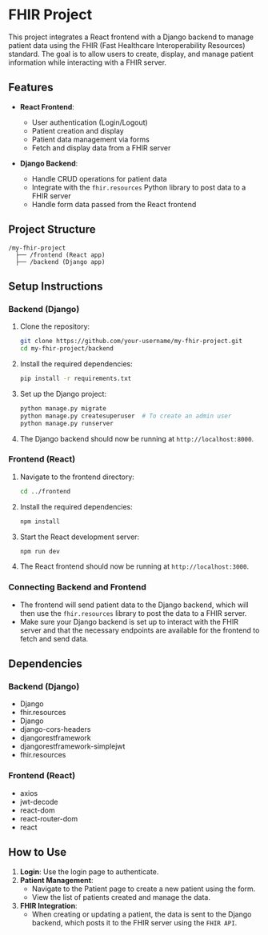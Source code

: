 # FHIR Project

This project integrates a React frontend with a Django backend to manage patient data using the FHIR (Fast Healthcare Interoperability Resources) standard. The goal is to allow users to create, display, and manage patient information while interacting with a FHIR server.

## Features

- **React Frontend**:

  - User authentication (Login/Logout)
  - Patient creation and display
  - Patient data management via forms
  - Fetch and display data from a FHIR server

- **Django Backend**:
  - Handle CRUD operations for patient data
  - Integrate with the `fhir.resources` Python library to post data to a FHIR server
  - Handle form data passed from the React frontend

## Project Structure

```
/my-fhir-project
  ├── /frontend (React app)
  ├── /backend (Django app)
```

## Setup Instructions

### Backend (Django)

1. Clone the repository:

   ```bash
   git clone https://github.com/your-username/my-fhir-project.git
   cd my-fhir-project/backend
   ```

2. Install the required dependencies:

   ```bash
   pip install -r requirements.txt
   ```

3. Set up the Django project:

   ```bash
   python manage.py migrate
   python manage.py createsuperuser  # To create an admin user
   python manage.py runserver
   ```

4. The Django backend should now be running at `http://localhost:8000`.

### Frontend (React)

1. Navigate to the frontend directory:

   ```bash
   cd ../frontend
   ```

2. Install the required dependencies:

   ```bash
   npm install
   ```

3. Start the React development server:

   ```bash
   npm run dev
   ```

4. The React frontend should now be running at `http://localhost:3000`.

### Connecting Backend and Frontend

- The frontend will send patient data to the Django backend, which will then use the `fhir.resources` library to post the data to a FHIR server.
- Make sure your Django backend is set up to interact with the FHIR server and that the necessary endpoints are available for the frontend to fetch and send data.

## Dependencies

### Backend (Django)

- Django
- fhir.resources
- Django
- django-cors-headers
- djangorestframework
- djangorestframework-simplejwt
- fhir.resources

### Frontend (React)

- axios
- jwt-decode
- react-dom
- react-router-dom
- react

## How to Use

1. **Login**: Use the login page to authenticate.
2. **Patient Management**:
   - Navigate to the Patient page to create a new patient using the form.
   - View the list of patients created and manage the data.
3. **FHIR Integration**:
   - When creating or updating a patient, the data is sent to the Django backend, which posts it to the FHIR server using the `FHIR API`.
